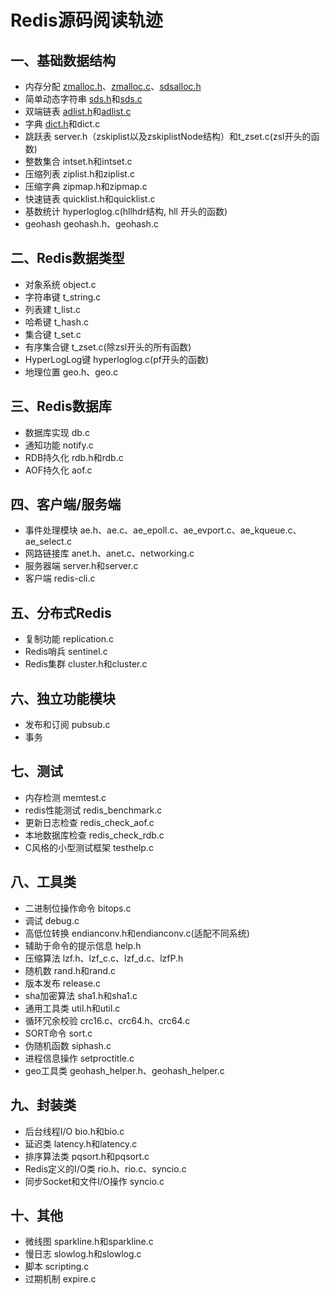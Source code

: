 # Redis源码阅读轨迹

## 一、基础数据结构
* 内存分配 [zmalloc.h](/src/zmalloc.h)、[zmalloc.c](/src/zmalloc.c)、[sdsalloc.h](/src/sdsalloc.h)
* 简单动态字符串 [sds.h](/src/sds.h)和[sds.c](/src/sds.c)
* 双端链表 [adlist.h](/src/adlist.h)和[adlist.c](/src/adlist.c)
* 字典 [dict.h](/src/dict.h)和dict.c
* 跳跃表 server.h（zskiplist以及zskiplistNode结构）和t_zset.c(zsl开头的函数)
* 整数集合 intset.h和intset.c
* 压缩列表 ziplist.h和ziplist.c
* 压缩字典 zipmap.h和zipmap.c
* 快速链表 quicklist.h和quicklist.c
* 基数统计 hyperloglog.c(hllhdr结构, hll 开头的函数)
* geohash geohash.h、geohash.c

## 二、Redis数据类型
* 对象系统 object.c
* 字符串键 t_string.c
* 列表建 t_list.c
* 哈希键 t_hash.c
* 集合键 t_set.c
* 有序集合键 t_zset.c(除zsl开头的所有函数)
* HyperLogLog键 hyperloglog.c(pf开头的函数)
* 地理位置 geo.h、geo.c

## 三、Redis数据库
* 数据库实现 db.c
* 通知功能 notify.c
* RDB持久化 rdb.h和rdb.c
* AOF持久化 aof.c

## 四、客户端/服务端
* 事件处理模块 ae.h、ae.c、ae_epoll.c、ae_evport.c、ae_kqueue.c、ae_select.c
* 网路链接库 anet.h、anet.c、networking.c
* 服务器端 server.h和server.c
* 客户端 redis-cli.c

## 五、分布式Redis
* 复制功能 replication.c
* Redis哨兵 sentinel.c
* Redis集群 cluster.h和cluster.c

## 六、独立功能模块
* 发布和订阅 pubsub.c
* 事务 

## 七、测试
* 内存检测 memtest.c
* redis性能测试 redis_benchmark.c
* 更新日志检查 redis_check_aof.c
* 本地数据库检查 redis_check_rdb.c
* C风格的小型测试框架 testhelp.c

## 八、工具类
* 二进制位操作命令 bitops.c
* 调试 debug.c
* 高低位转换 endianconv.h和endianconv.c(适配不同系统)
* 辅助于命令的提示信息 help.h
* 压缩算法 lzf.h、lzf_c.c、lzf_d.c、lzfP.h
* 随机数 rand.h和rand.c
* 版本发布 release.c
* sha加密算法 sha1.h和sha1.c
* 通用工具类 util.h和util.c
* 循环冗余校验 crc16.c、crc64.h、crc64.c
* SORT命令 sort.c
* 伪随机函数 siphash.c
* 进程信息操作 setproctitle.c
* geo工具类 geohash_helper.h、geohash_helper.c

## 九、封装类
* 后台线程I/O bio.h和bio.c
* 延迟类 latency.h和latency.c
* 排序算法类 pqsort.h和pqsort.c
* Redis定义的I/O类 rio.h、rio.c、syncio.c
* 同步Socket和文件I/O操作 syncio.c

## 十、其他
* 微线图 sparkline.h和sparkline.c
* 慢日志 slowlog.h和slowlog.c
* 脚本 scripting.c
* 过期机制 expire.c
